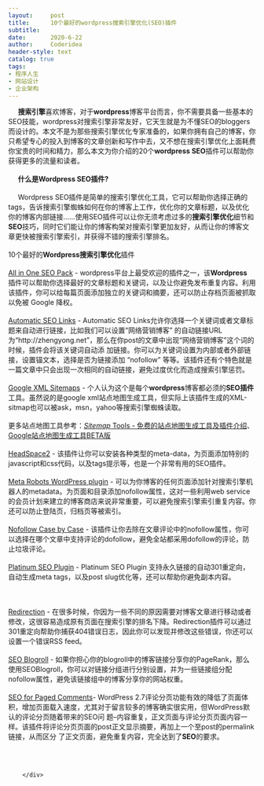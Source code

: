 ```yaml
---
layout:     post
title:      10个最好的wordpress搜索引擎优化(SEO)插件
subtitle:   
date:       2020-6-22
author:     Coderidea
header-style: text
catalog: true
tags:
- 程序人生
- 网站设计
- 企业架构
--- 
```

<div class="postBody">
			<div id="cnblogs_post_body" class="blogpost-body"><p>     <strong>搜索引擎</strong>喜欢博客，对于<strong>wordpress</strong>博客平台而言，你不需要具备一些基本的SEO技能，wordpress对搜索引擎非常友好，它天生就是为不懂SEO的bloggers而设计的。本文不是为那些搜索引擎优化专家准备的，如果你拥有自己的博客，你只希望专心的投入到博客的文章创新和写作中去，又不想在搜索引擎优化上面耗费你宝贵的时间和精力，那么本文为你介绍的20个<strong>wordpress SEO</strong>插件可以帮助你获得更多的流量和读者。<br /><br />     <strong>什么是Wordpress SEO插件?</strong><br /><br />     Wordpress SEO插件是简单的搜索引擎优化工具，它可以帮助你选择正确的tags，告诉搜索引擎蜘蛛如何在你的博客上工作，优化你的文章标题，以及优化你的博客内部链接……使用SEO插件可以让你无须考虑过多的<strong>搜索引擎优化</strong>细节和<strong>SEO</strong>技巧，同时它们能让你的博客构架对搜索引擎更加友好，从而让你的博客文章更快被搜索引擎索引，并获得不错的搜索引擎排名。<br /><br />10个最好的<strong>Wordpress搜索引擎优化</strong>插件<br /><br /><a href="http://semperfiwebdesign.com/portfolio/wordpress/wordpress-plugins/all-in-one-seo-pack/">All in One SEO Pack</a> - wordpress平台上最受欢迎的插件之一，该<strong>Wordpress</strong> 插件可以帮助你选择最好的文章标题和关键词，以及让你避免发布重复内容。利用该插件，你可以给每篇页面添加独立的关键词和摘要，还可以防止存档页面被抓取以免被 Google 降权。<br /><br /><a href="http://cvs.aesinformatica.com/download/automatic-seo-links">Automatic SEO Links</a> - Automatic SEO Links允许你选择一个关键词或者文章标题来自动进行链接，比如我们可以设置“网络营销博客” 的自动链接URL为“http://zhengyong.net”，那么在你post的文章中出现“网络营销博客”这个词的时候，插件会将该关键词自动添 加链接。你可以为关键词设置为内部或者外部链接，设置锚文本，选择是否为链接添加 “nofollow” 等等。该插件还有个特色就是一篇文章中只会出现一次相同的自动链接，避免过度优化而造成搜索引擎惩罚。<br /><br /><a href="http://www.arnebrachhold.de/projects/wordpress-plugins/google-xml-sitemaps-generator/">Google XML Sitemaps</a> - 个人认为这个是每个<strong>wordpress</strong>博客都必须的<strong>SEO插件</strong>工具。虽然说的是google xml站点地图生成工具，但实际上该插件生成的XML-sitmap也可以被ask，msn，yahoo等搜索引擎蜘蛛读取。<br /><br />更多站点地图工具参考：<a href="http://zhengyong.net/marketing/sitemap-tools-%E5%85%8D%E8%B4%B9%E7%9A%84%E7%AB%99%E7%82%B9%E5%9C%B0%E5%9B%BE%E7%94%9F%E6%88%90%E5%B7%A5%E5%85%B7%E5%8F%8A%E6%8F%92%E4%BB%B6%E4%BB%8B%E7%BB%8D.html"><em>Sitemap</em> Tools - 免费的站点地图生成工具及插件介绍</a>、<a href="http://zhengyong.net/marketing/google-sitemap-generator.html">Google站点地图生成工具BETA版</a><br /><br /><a href="http://urbangiraffe.com/plugins/headspace2/">HeadSpace2</a> - 该插件让你可以安装各种类型的meta-data，为页面添加特别的javascript和css代码，以及tags提示等，也是一个非常有用的SEO插件。<br /><br /><a href="http://yoast.com/wordpress/meta-robots-wordpress-plugin/">Meta Robots WordPress plugin</a> - 可以为你博客的任何页面添加针对搜索引擎机器人的metadata。为页面和目录添加nofollow属性，这对一些利用web service的会员计划来建立的博客商店来说非常重要，可以避免搜索引擎索引重复内容。你还可以防止登陆页，归档页等被索引。<br /><br /><a href="http://wordpress.org/extend/plugins/nofollow-case-by-case/">Nofollow Case by Case</a> - 该插件让你去除在文章评论中的nofollow属性，你可以选择在哪个文章中支持评论的dofollow，避免全站都采用dofollow的评论，防止垃圾评论。<br /><br /><a href="http://techblissonline.com/platinum-seo-pack/">Platinum SEO Plugin</a> - Platinum SEO Plugin 支持永久链接的自动301重定向，自动生成meta tags，以及post slug优化等，还可以帮助你避免副本内容。<br /><br /><br /><br /><a href="http://urbangiraffe.com/plugins/redirection/">Redirection</a> - 在很多时候，你因为一些不同的原因需要对博客文章进行移动或者修改，这很容易造成原有页面在搜索引擎的排名下降。Redirection插件可以通过301重定向帮助你捕获404错误日志，因此你可以发现并修改这些错误，你还可以设置一个错误RSS feed。<br /><br /><a href="http://www.francesco-castaldo.com/plugins-and-widgets/seo-blogroll/">SEO Blogroll</a> - 如果你担心你的blogroll中的博客链接分享你的PageRank，那么使用SEOBlogroll，你可以对链接分组进行分别设置，并为一些链接组分配nofollow属性，避免该链接组中的博客分享你的网站权重。<br /><br /><a href="http://pressedwords.com/solving-wordpress-seo-paged-comments-problem/">SEO for Paged Comments</a>- WordPress 2.7评论分页功能有效的降低了页面体积，增加页面载入速度，尤其对于留言较多的博客确实很实用，但WordPress默认的评论分页随着带来的SEO问 题–内容重复，正文页面与评论分页页面内容一样。该插件将评论分页页面的post正文显示摘要，再加上一个至post的permalink链接，从而区分 了正文页面，避免重复内容，完全达到了<strong>SEO</strong>的要求。


<br /><br /></p></div><div id="MySignature"></div>
<div class="clear"></div>
<div id="blog_post_info_block">
<div id="BlogPostCategory"></div>
<div id="EntryTag"></div>
<div id="blog_post_info">
</div>
<div class="clear"></div>
<div id="post_next_prev"></div>
</div>


		</div>